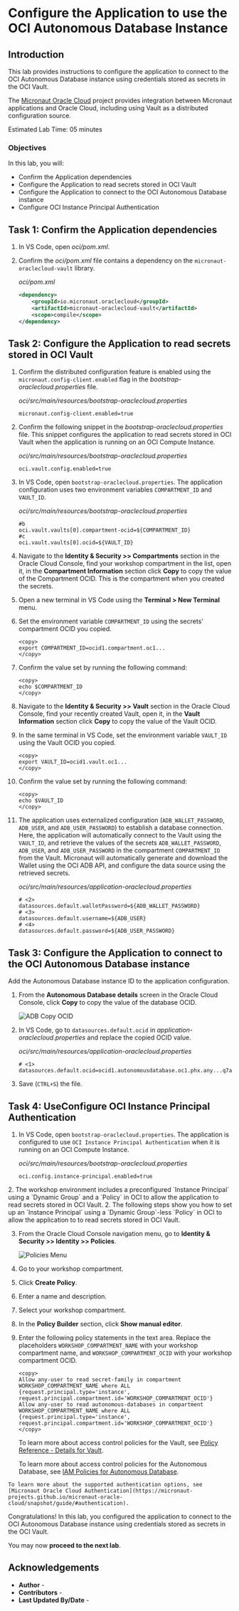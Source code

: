 # Configure the Application to use the OCI Autonomous Database Instance

## Introduction

This lab provides instructions to configure the application to connect to the OCI Autonomous Database instance using credentials stored as secrets in the OCI Vault.

The [Micronaut Oracle Cloud](https://micronaut-projects.github.io/micronaut-oracle-cloud/latest/guide/index.html) project provides integration between Micronaut applications and Oracle Cloud, including using Vault as a distributed configuration source.

Estimated Lab Time: 05 minutes

### Objectives

In this lab, you will:

* Confirm the Application dependencies
* Configure the Application to read secrets stored in OCI Vault
* Configure the Application to connect to the OCI Autonomous Database instance
* Configure OCI Instance Principal Authentication

## Task 1: Confirm the Application dependencies

1. In VS Code, open _oci/pom.xml_.

2. Confirm the _oci/pom.xml_ file contains a dependency on the `micronaut-oraclecloud-vault` library.

    _oci/pom.xml_

    ``` xml
    <dependency>
        <groupId>io.micronaut.oraclecloud</groupId>
        <artifactId>micronaut-oraclecloud-vault</artifactId>
        <scope>compile</scope>
    </dependency>
    ```

## Task 2: Configure the Application to read secrets stored in OCI Vault

1. Confirm the distributed configuration feature is enabled using the `micronaut.config-client.enabled` flag in the _bootstrap-oraclecloud.properties_ file.

    _oci/src/main/resources/bootstrap-oraclecloud.properties_

    ```properties
    micronaut.config-client.enabled=true
    ```

2. Confirm the following snippet in the _bootstrap-oraclecloud.properties_ file. This snippet configures the application to read secrets stored in OCI Vault when the application is running on an OCI Compute Instance.

    _oci/src/main/resources/bootstrap-oraclecloud.properties_

    ```properties
	oci.vault.config.enabled=true
    ```

3. In VS Code, open `bootstrap-oraclecloud.properties`. The application configuration uses two environment variables `COMPARTMENT_ID` and `VAULT_ID`.

    _oci/src/main/resources/bootstrap-oraclecloud.properties_

    ```properties
	#b
	oci.vault.vaults[0].compartment-ocid=${COMPARTMENT_ID}
	#c
	oci.vault.vaults[0].ocid=${VAULT_ID}
    ```

4. Navigate to the **Identity & Security >> Compartments** section in the Oracle Cloud Console, find your workshop compartment in the list, open it, in the **Compartment Information** section click **Copy** to copy the value of the Compartment OCID. This is the compartment when you created the secrets.

5. Open a new terminal in VS Code using the **Terminal > New Terminal** menu.

6. Set the environment variable `COMPARTMENT_ID` using the secrets' compartment OCID you copied.

	```
	<copy>
	export COMPARTMENT_ID=ocid1.compartment.oc1...
	</copy>
	```

7. Confirm the value set by running the following command:

	```
	<copy>
	echo $COMPARTMENT_ID
	</copy>
	```

8. Navigate to the **Identity & Security >> Vault** section in the Oracle Cloud Console, find your recently created Vault, open it, in the **Vault Information** section click **Copy** to copy the value of the Vault OCID.

9. In the same terminal in VS Code, set the environment variable `VAULT_ID` using the Vault OCID you copied.

	```
	<copy>
	export VAULT_ID=ocid1.vault.oc1...
	</copy>
	```

10. Confirm the value set by running the following command:

	```
	<copy>
	echo $VAULT_ID
	</copy>
	```

11. The application uses externalized configuration (`ADB_WALLET_PASSWORD`, `ADB_USER`, and `ADB_USER_PASSWORD`) to establish a database connection. Here, the application will automatically connect to the Vault using the `VAULT_ID`, and retrieve the values of the secrets `ADB_WALLET_PASSWORD`, `ADB_USER`, and `ADB_USER_PASSWORD` in the compartment `COMPARTMENT_ID` from the Vault. Micronaut will automatically generate and download the Wallet using the OCI ADB API, and configure the data source using the retrieved secrets.

    _oci/src/main/resources/application-oraclecloud.properties_

    ```properties
    # <2>
    datasources.default.walletPassword=${ADB_WALLET_PASSWORD}
    # <3>
    datasources.default.username=${ADB_USER}
    # <4>
    datasources.default.password=${ADB_USER_PASSWORD}
    ```

## Task 3: Configure the Application to connect to the OCI Autonomous Database instance

Add the Autonomous Database instance ID to the application configuration.

1. From the **Autonomous Database details** screen in the Oracle Cloud Console, click **Copy** to copy the value of the database OCID.

   ![ADB Copy OCID](./images/adb-copy-ocid.jpg#input)

2. In VS Code, go to `datasources.default.ocid` in _application-oraclecloud.properties_ and replace the copied OCID value.

	_oci/src/main/resources/application-oraclecloud.properties_

    ``` properties
    # <1>
	datasources.default.ocid=ocid1.autonomousdatabase.oc1.phx.any...q7a
    ```

3. Save (`CTRL+S`) the file.

## Task 4: <if type="desktop">Use</if><if type="tenancy">Configure</if> OCI Instance Principal Authentication

1. In VS Code, open `bootstrap-oraclecloud.properties`. The application is configured to use `OCI Instance Principal Authentication` when it is running on an OCI Compute Instance.

	_oci/src/main/resources/bootstrap-oraclecloud.properties_

	```properties
	oci.config.instance-principal.enabled=true
	```

<if type="desktop">
2. The workshop environment includes a preconfigured `Instance Principal` using a `Dynamic Group` and a `Policy` in OCI to allow the application to read secrets stored in OCI Vault.
</if>

<if type="tenancy">
2. The following steps show you how to set up an `Instance Principal` using a `Dynamic Group`-less `Policy` in OCI to allow the application to to read secrets stored in OCI Vault.

3. From the Oracle Cloud Console navigation menu, go to **Identity & Security >> Identity >> Policies**.

	![Policies Menu](https://oracle-livelabs.github.io/common/images/console-2025/id-policies.png)

4. Go to your workshop compartment.

5. Click  **Create Policy**.

6. Enter a name and description.

7. Select your workshop compartment.

8. In the **Policy Builder** section, click **Show manual editor**.

9. Enter the following policy statements in the text area. Replace the placeholders `WORKSHOP_COMPARTMENT_NAME` with your workshop compartment name, and `WORKSHOP_COMPARTMENT_OCID` with your workshop compartment OCID.

	```text
	<copy>
	Allow any-user to read secret-family in compartment WORKSHOP_COMPARTMENT_NAME where ALL {request.principal.type='instance', request.principal.compartment.id='WORKSHOP_COMPARTMENT_OCID'}
	Allow any-user to read autonomous-databases in compartment WORKSHOP_COMPARTMENT_NAME where ALL {request.principal.type='instance', request.principal.compartment.id='WORKSHOP_COMPARTMENT_OCID'}
	</copy>
	```

	To learn more about access control policies for the Vault, see [Policy Reference - Details for Vault](https://docs.oracle.com/en-us/iaas/Content/Identity/Reference/keypolicyreference.htm).

	To learn more about access control policies for the Autonomous Database, see [IAM Policies for Autonomous Database](https://docs.oracle.com/en-us/iaas/autonomous-database-serverless/doc/autonomous-database-iam-policies.html).

</if>

	To learn more about the supported authentication options, see [Micronaut Oracle Cloud Authentication](https://micronaut-projects.github.io/micronaut-oracle-cloud/snapshot/guide/#authentication).

Congratulations! In this lab, you configured the application to connect to the OCI Autonomous Database instance using credentials stored as secrets in the OCI Vault.

You may now **proceed to the next lab**.

## Acknowledgements

* **Author** - [](var:author)
* **Contributors** - [](var:contributors)
* **Last Updated By/Date** - [](var:last_updated)
